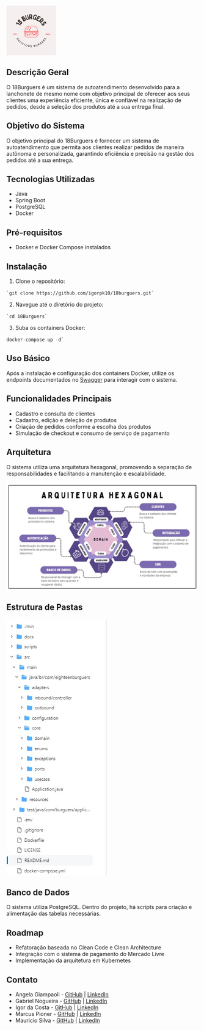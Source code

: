 <img src="./docs/images/logo.png" alt="Descrição da imagem" width="130" height="130" style="margin-right: 10px;">

## Descrição Geral

O 18Burguers é um sistema de autoatendimento desenvolvido para a lanchonete de mesmo nome com objetivo principal de oferecer aos seus clientes  uma experiência eficiente, única e confiável na realização de pedidos, desde a seleção dos produtos até a sua entrega final.

## Objetivo do Sistema

O objetivo principal do 18Burguers é fornecer um sistema de autoatendimento que permita aos clientes realizar pedidos de maneira autônoma e personalizada, garantindo eficiência e precisão na gestão dos pedidos até a sua entrega.

## Tecnologias Utilizadas

-   Java
-   Spring Boot
-   PostgreSQL
-   Docker

## Pré-requisitos

-   Docker e Docker Compose instalados

## Instalação

1.  Clone o repositório:
   ```shell   
  `git clone https://github.com/igorpk10/18burguers.git` 
 ```
2.  Navegue até o diretório do projeto:

  ```shell    
`cd 18Burguers` 
  ```

3.  Suba os containers Docker:

  ```shell  
  docker-compose up -d` 
  ```

## Uso Básico

Após a instalação e configuração dos containers Docker, utilize os endpoints documentados no [Swagger](./docs/swagger/18burguers_swagger.yaml) para interagir com o sistema.

## Funcionalidades Principais

-   Cadastro e consulta de clientes
-   Cadastro, edição e deleção de produtos
-   Criação de pedidos conforme a escolha dos produtos
-   Simulação de checkout e consumo de serviço de pagamento

## Arquitetura

O sistema utiliza uma arquitetura hexagonal, promovendo a separação de responsabilidades e facilitando a manutenção e escalabilidade.

<img src="./docs/images/arqHexagonal.jpg">


## Estrutura de Pastas

<img src="./docs/images/pastas.jpg">


## Banco de Dados

O sistema utiliza PostgreSQL. Dentro do projeto, há scripts para criação e alimentação das tabelas necessárias.



## Roadmap

-   Refatoração baseada no Clean Code e Clean Architecture
-   Integração com o sistema de pagamento do Mercado Livre
-   Implementação da arquitetura em Kubernetes

## Contato

-   Angela Giampaoli - [GitHub](https://github.com/angelazgiampaoli) | [LinkedIn](https://www.linkedin.com/in/angelazoldangiampaoli/)
-   Gabriel Nogueira - [GitHub](https://github.com/gabrielmvnog) | [LinkedIn](https://www.linkedin.com/in/gabrielmvnogueira/)
-   Igor da Costa - [GitHub](https://github.com/igorpk10) | [LinkedIn](https://www.linkedin.com/in/igao/)
-   Marcus Pioner - [GitHub](https://github.com/marcuspionerfiap) | [LinkedIn](https://www.linkedin.com/in/marcus-pioner-923237113/)
-   Mauricio Silva - [GitHub](https://github.com/mauriciolimas) | [LinkedIn](https://www.linkedin.com/in/mauricio-lima-silva-546041141/)
